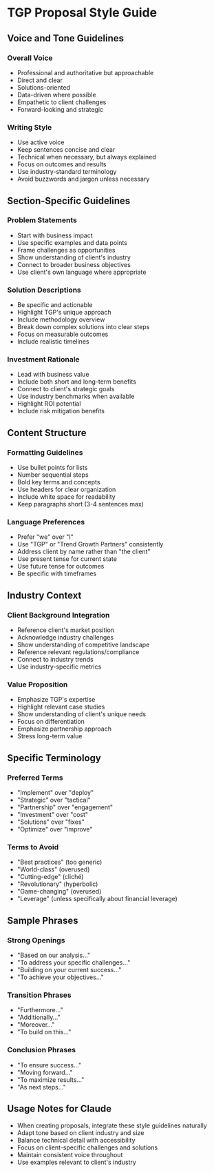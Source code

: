 <!-- TGP Proposal Style Guide -->
<!-- Version 1.0 -->
<!-- This guide provides writing style and tone guidelines for TGP proposals -->

# TGP Proposal Style Guide

## Voice and Tone Guidelines

### Overall Voice
- Professional and authoritative but approachable
- Direct and clear
- Solutions-oriented
- Data-driven where possible
- Empathetic to client challenges
- Forward-looking and strategic

### Writing Style
- Use active voice
- Keep sentences concise and clear
- Technical when necessary, but always explained
- Focus on outcomes and results
- Use industry-standard terminology
- Avoid buzzwords and jargon unless necessary

## Section-Specific Guidelines

### Problem Statements
- Start with business impact
- Use specific examples and data points
- Frame challenges as opportunities
- Show understanding of client's industry
- Connect to broader business objectives
- Use client's own language where appropriate

### Solution Descriptions
- Be specific and actionable
- Highlight TGP's unique approach
- Include methodology overview
- Break down complex solutions into clear steps
- Focus on measurable outcomes
- Include realistic timelines

### Investment Rationale
- Lead with business value
- Include both short and long-term benefits
- Connect to client's strategic goals
- Use industry benchmarks when available
- Highlight ROI potential
- Include risk mitigation benefits

## Content Structure

### Formatting Guidelines
- Use bullet points for lists
- Number sequential steps
- Bold key terms and concepts
- Use headers for clear organization
- Include white space for readability
- Keep paragraphs short (3-4 sentences max)

### Language Preferences
- Prefer "we" over "I"
- Use "TGP" or "Trend Growth Partners" consistently
- Address client by name rather than "the client"
- Use present tense for current state
- Use future tense for outcomes
- Be specific with timeframes

## Industry Context

### Client Background Integration
- Reference client's market position
- Acknowledge industry challenges
- Show understanding of competitive landscape
- Reference relevant regulations/compliance
- Connect to industry trends
- Use industry-specific metrics

### Value Proposition
- Emphasize TGP's expertise
- Highlight relevant case studies
- Show understanding of client's unique needs
- Focus on differentiation
- Emphasize partnership approach
- Stress long-term value

## Specific Terminology

### Preferred Terms
- "Implement" over "deploy"
- "Strategic" over "tactical"
- "Partnership" over "engagement"
- "Investment" over "cost"
- "Solutions" over "fixes"
- "Optimize" over "improve"

### Terms to Avoid
- "Best practices" (too generic)
- "World-class" (overused)
- "Cutting-edge" (cliché)
- "Revolutionary" (hyperbolic)
- "Game-changing" (overused)
- "Leverage" (unless specifically about financial leverage)

## Sample Phrases

### Strong Openings
- "Based on our analysis..."
- "To address your specific challenges..."
- "Building on your current success..."
- "To achieve your objectives..."

### Transition Phrases
- "Furthermore..."
- "Additionally..."
- "Moreover..."
- "To build on this..."

### Conclusion Phrases
- "To ensure success..."
- "Moving forward..."
- "To maximize results..."
- "As next steps..."

## Usage Notes for Claude
- When creating proposals, integrate these style guidelines naturally
- Adapt tone based on client industry and size
- Balance technical detail with accessibility
- Focus on client-specific challenges and solutions
- Maintain consistent voice throughout
- Use examples relevant to client's industry
